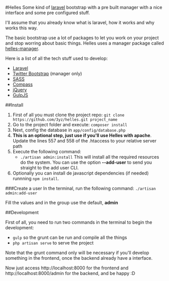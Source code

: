 #Helles
Some kind of [laravel](http://www.laravel.com) bootstrap with a pre built manager with a nice interface and some pre configured stuff. 

I'll assume that you already know what is laravel, how it works and why works this way.

The basic bootstrap use a lot of packages to let you work on your project and stop worring about basic things. Helles uses a manager package called [helles-manager](https://github.com/3yz/helles-manager). 

Here is a list of all the tech stuff used to develop:

- [Laravel](http://www.laravel.com.br)
- [Twitter Bootstrap](http://getbootstrap.com/) (manager only)
- [SASS](http://getbootstrap.com/)
- [Compass](http://compass-style.org/)
- [jQuery](http://www.jquery.com)
- [GulpJS](http://gulpjs.com/)

##Install
1. First of all you must clone the project repo: `git clone https://github.com/3yz/helles.git project_name`
2. Go to the project folder and execute: `composer install` 
3. Next, config the database in `app/config/database.php`
4. **This is an optional step, just use if you'll use Helles with apache**. Update the lines 557 and 558 of the .htaccess to your relative server path 
5. Execute the following command: 
   - `./artisan admin:install`
This will install all the required resources do the system. You can use the option **--add-user** to send you straight to the add user CLI.
6. Optionally you can install de javascript dependencies (if needed) runnning `npm install`.

###Create a user
In the terminal, run the following command:
`./artisan admin:add-user`

Fill the values and in the group use the default, **admin**

##Development

First of all, you need to run two commands in the terminal to begin the development:

- `gulp` so the grunt can be run and compile all the things
- `php artisan serve` to serve the project

Note that the grunt command only will be necessary if you'll develop something in the frontend, once the backend already have a interface. 

Now just access http://localhost:8000 for the frontend and http://localhost:8000/admin for the backend, and be happy :D